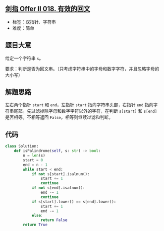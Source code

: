 ## [剑指 Offer II 018. 有效的回文](https://leetcode-cn.com/problems/XltzEq/)

- 标签：双指针、字符串
- 难度：简单

## 题目大意

给定一个字符串 `s`。

要求：判断是否为回文串。（只考虑字符串中的字母和数字字符，并且忽略字母的大小写）

## 解题思路

左右两个指针 `start` 和 `end`，左指针 `start` 指向字符串头部，右指针 `end` 指向字符串尾部。先过滤掉除字母和数字字符以外的字符，在判断 `s[start]` 和 `s[end]` 是否相等。不相等返回 `False`，相等则继续过滤和判断。

## 代码

```Python
class Solution:
    def isPalindrome(self, s: str) -> bool:
        n = len(s)
        start = 0
        end = n - 1
        while start < end:
            if not s[start].isalnum():
                start += 1
                continue
            if not s[end].isalnum():
                end -= 1
                continue
            if s[start].lower() == s[end].lower():
                start += 1
                end -= 1
            else:
                return False
        return True
```

